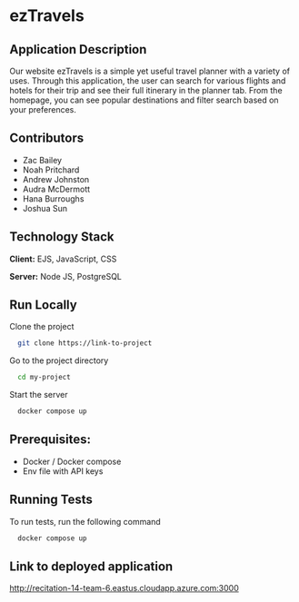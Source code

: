 

# ezTravels

## Application Description
Our website ezTravels is a simple yet useful travel planner with a variety of uses.  Through this application, the user can search for various flights and hotels for their trip and see their full itinerary in the planner tab. From the homepage, you can see popular destinations and filter search based on your preferences.  



## Contributors
- Zac Bailey
- Noah Pritchard
- Andrew Johnston
- Audra McDermott
- Hana Burroughs
- Joshua Sun 
## Technology Stack

**Client:** EJS, JavaScript, CSS

**Server:** Node JS, PostgreSQL


## Run Locally

Clone the project

```bash
  git clone https://link-to-project
```

Go to the project directory

```bash
  cd my-project
```

Start the server
```bash
  docker compose up
```

## Prerequisites:
- Docker / Docker compose 
- Env file with API keys

## Running Tests

To run tests, run the following command

```bash
  docker compose up
```

## Link to deployed application

http://recitation-14-team-6.eastus.cloudapp.azure.com:3000

